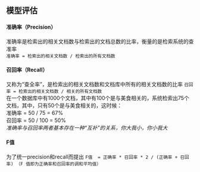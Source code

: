 ## 模型评估  
#### 准确率（Precision）  
准确率是检索出的相关文档数与检索出的文档总数的比率，衡量的是检索系统的查准率  
`准确率 = 检索出的相关文档数 / 检索出的所有文档数`  
#### 召回率（Recall）  
又称为“查全率”，是检索出的相关文档数和文档库中所有的相关文档数的比率
`召回率 = 检索出的相关文档数 / 相关的所有文档数`  
在一个数据库中有1000个文档，其中有100个是与美食相关的，系统检索出75个文档，其中，只有50个是与美食相关的，这时候：  
准确率 = 50 / 75 = 67%  
召回率 = 50 / 100 = 50%  
*准确率与召回率两者基本存在一种“互补”的关系，你大我小，你小我大*  
#### F值  
为了统一precision和recall而提出
`F值  = 正确率 * 召回率 * 2 / (正确率 + 召回率) （F 值即为正确率和召回率的调和平均值）`
